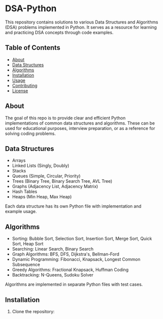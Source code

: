 # DSA-Python

This repository contains solutions to various Data Structures and Algorithms (DSA) problems implemented in Python. It serves as a resource for learning and practicing DSA concepts through code examples.

## Table of Contents

- [About](#about)
- [Data Structures](#data-structures)
- [Algorithms](#algorithms)
- [Installation](#installation)
- [Usage](#usage)
- [Contributing](#contributing)
- [License](#license)

## About

The goal of this repo is to provide clear and efficient Python implementations of common data structures and algorithms. These can be used for educational purposes, interview preparation, or as a reference for solving coding problems.

## Data Structures

- Arrays
- Linked Lists (Singly, Doubly)
- Stacks
- Queues (Simple, Circular, Priority)
- Trees (Binary Tree, Binary Search Tree, AVL Tree)
- Graphs (Adjacency List, Adjacency Matrix)
- Hash Tables
- Heaps (Min Heap, Max Heap)

Each data structure has its own Python file with implementation and example usage.

## Algorithms

- Sorting: Bubble Sort, Selection Sort, Insertion Sort, Merge Sort, Quick Sort, Heap Sort
- Searching: Linear Search, Binary Search
- Graph Algorithms: BFS, DFS, Dijkstra's, Bellman-Ford
- Dynamic Programming: Fibonacci, Knapsack, Longest Common Subsequence
- Greedy Algorithms: Fractional Knapsack, Huffman Coding
- Backtracking: N-Queens, Sudoku Solver

Algorithms are implemented in separate Python files with test cases.

## Installation

1. Clone the repository:
